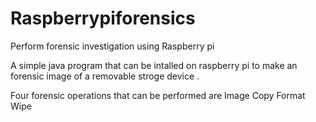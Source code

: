 # Raspberrypiforensics
Perform forensic investigation using Raspberry pi 

A simple java program that can be intalled on raspberry pi to make an forensic image of a removable stroge device .

Four forensic operations that can be performed are 
Image
Copy
Format 
Wipe
